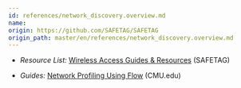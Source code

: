 ```yaml
---
id: references/network_discovery.overview.md
name: 
origin: https://github.com/SAFETAG/SAFETAG
origin_path: master/en/references/network_discovery.overview.md
---
```



  * *Resource List:* [Wireless Access Guides & Resources](#wireless-access-guides-resources) (SAFETAG)
  
  * *Guides:* [Network Profiling Using Flow](http://resources.sei.cmu.edu/asset_files/TechnicalReport/2012_005_001_28167.pdf) (CMU.edu)
  

